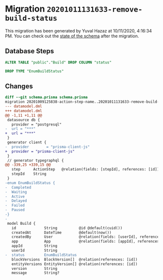 # Migration `20201011131633-remove-build-status`

This migration has been generated by Yuval Hazaz at 10/11/2020, 4:16:34 PM.
You can check out the [state of the schema](./schema.prisma) after the migration.

## Database Steps

```sql
ALTER TABLE "public"."Build" DROP COLUMN "status"

DROP TYPE "EnumBuildStatus"
```

## Changes

```diff
diff --git schema.prisma schema.prisma
migration 20201009125838-action-step-name..20201011131633-remove-build-status
--- datamodel.dml
+++ datamodel.dml
@@ -1,11 +1,11 @@
 datasource db {
   provider = "postgresql"
-  url = "***"
+  url = "***"
 }
 generator client {
-  provider        = "prisma-client-js"
+  provider = "prisma-client-js"
 }
 // generator typegraphql {
@@ -339,25 +339,15 @@
   step      ActionStep   @relation(fields: [stepId], references: [id])
   stepId    String
 }
-enum EnumBuildStatus {
-  Completed
-  Waiting
-  Active
-  Delayed
-  Failed
-  Paused
-}
-
 model Build {
   id             String          @id @default(cuid())
   createdAt      DateTime        @default(now())
   createdBy      User            @relation(fields: [userId], references: [id])
   app            App             @relation(fields: [appId], references: [id])
   appId          String
   userId         String
-  status         EnumBuildStatus
   blockVersions  BlockVersion[]  @relation(references: [id])
   entityVersions EntityVersion[] @relation(references: [id])
   version        String
   message        String?
```


